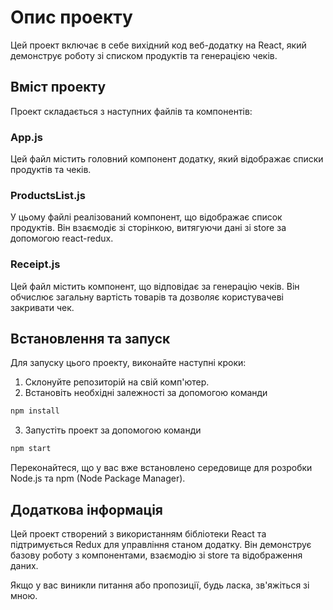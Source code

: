 # Опис проекту

Цей проект включає в себе вихідний код веб-додатку на React, який демонструє роботу зі списком продуктів та генерацією чеків.

## Вміст проекту

Проект складається з наступних файлів та компонентів:

### App.js

Цей файл містить головний компонент додатку, який відображає списки продуктів та чеків.

### ProductsList.js

У цьому файлі реалізований компонент, що відображає список продуктів. Він взаємодіє зі сторінкою, витягуючи дані зі store за допомогою react-redux.

### Receipt.js

Цей файл містить компонент, що відповідає за генерацію чеків. Він обчислює загальну вартість товарів та дозволяє користувачеві закривати чек.

## Встановлення та запуск

Для запуску цього проекту, виконайте наступні кроки:

1. Склонуйте репозиторій на свій комп'ютер.
2. Встановіть необхідні залежності за допомогою команди

```bash
npm install
```

3. Запустіть проект за допомогою команди

```bash
npm start
```

Переконайтеся, що у вас вже встановлено середовище для розробки Node.js та npm (Node Package Manager).

## Додаткова інформація

Цей проект створений з використанням бібліотеки React та підтримується Redux для управління станом додатку. Він демонструє базову роботу з компонентами, взаємодію зі store та відображення даних.

Якщо у вас виникли питання або пропозиції, будь ласка, зв'яжіться зі мною.
